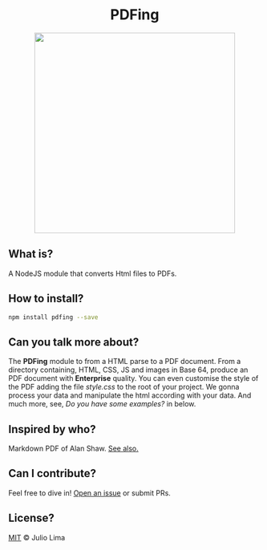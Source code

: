 <h1 align="center">PDFing</h1>

<p align="center">
  <a href="#">
    <img src="https://user-images.githubusercontent.com/17098382/98701644-4401e080-2358-11eb-9c4d-9254350d1f7c.png" align="center" width="400px"  margin="200px"/>
    </a>
</p>

## What is?
A NodeJS module that converts Html files to PDFs.


## How to install?

```sh
npm install pdfing --save
```

## Can you talk more about?
<p align="left">
  The <strong>PDFing</strong> module to from a HTML parse to a PDF document. From a directory containing, HTML, CSS, JS and images in Base 64, produce an PDF document with <strong>Enterprise</strong> quality. You can even customise the style of the PDF adding the file <i>style.css</i> to the root of your project. We gonna process your data and manipulate the html according with your data. And much more, see, <i>Do you have some examples?</i> in below.
 </p>


## Inspired by who?

Markdown PDF of Alan Shaw. [See also.](https://github.com/alanshaw/markdown-pdf)

## Can I contribute?

Feel free to dive in! [Open an issue](https://github.com/juloko/pdfing/issues/new) or submit PRs.

## License?

[MIT](LICENCE) © Julio Lima


